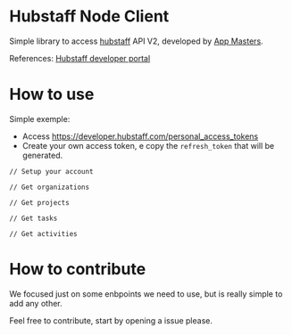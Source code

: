 # Hubstaff Node Client

Simple library to access [hubstaff](https://hubstaff.com/) API V2, developed by [App Masters](https://appmasters.io/).

References: [Hubstaff developer portal](https://developer.hubstaff.com/)

# How to use

Simple exemple:

- Access https://developer.hubstaff.com/personal_access_tokens
- Create your own access token, e copy the `refresh_token` that will be generated.


```
// Setup your account

// Get organizations

// Get projects

// Get tasks

// Get activities

```

# How to contribute

We focused just on some enbpoints we need to use, but is really simple to add any other. 

Feel free to contribute, start by opening a issue please.
